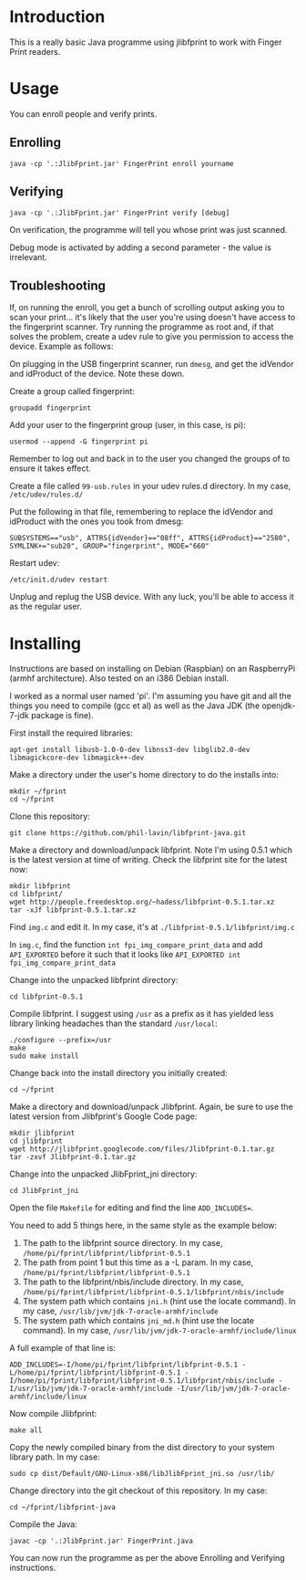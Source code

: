 Introduction
============

This is a really basic Java programme using jlibfprint to work with Finger Print readers.

Usage
=====

You can enroll people and verify prints.

Enrolling
---------

```
java -cp '.:JlibFprint.jar' FingerPrint enroll yourname
```

Verifying
---------

```
java -cp '.:JlibFprint.jar' FingerPrint verify [debug]
```

On verification, the programme will tell you whose print was just scanned.

Debug mode is activated by adding a second parameter - the value is irrelevant.

Troubleshooting
---------------

If, on running the enroll, you get a bunch of scrolling output asking you to scan your print... it's likely that the user you're using doesn't have access to the fingerprint scanner. Try running the programme as root and, if that
solves the problem, create a udev rule to give you permission to access the device. Example as follows:

On plugging in the USB fingerprint scanner, run ```dmesg```, and get the idVendor and idProduct of the device. Note these down.

Create a group called fingerprint:

```
groupadd fingerprint
```

Add your user to the fingerprint group (user, in this case, is pi):

```
usermod --append -G fingerprint pi
```

Remember to log out and back in to the user you changed the groups of to ensure it takes effect.

Create a file called ```99-usb.rules``` in your udev rules.d directory. In my case, ```/etc/udev/rules.d/```

Put the following in that file, remembering to replace the idVendor and idProduct with the ones you took from dmesg:

```
SUBSYSTEMS=="usb", ATTRS{idVendor}=="08ff", ATTRS{idProduct}=="2580", SYMLINK+="sub20", GROUP="fingerprint", MODE="660"
```

Restart udev:

```
/etc/init.d/udev restart
```

Unplug and replug the USB device. With any luck, you'll be able to access it as the regular user.

Installing
==========

Instructions are based on installing on Debian (Raspbian) on an RaspberryPi (armhf architecture). Also tested on an i386 Debian install.

I worked as a normal user named 'pi'. I'm assuming you have git and all the things you need to compile (gcc et al) as well as the Java JDK (the openjdk-7-jdk package is fine).

First install the required libraries:

```
apt-get install libusb-1.0-0-dev libnss3-dev libglib2.0-dev libmagickcore-dev libmagick++-dev
```

Make a directory under the user's home directory to do the installs into:

```
mkdir ~/fprint
cd ~/fprint
```

Clone this repository:

```
git clone https://github.com/phil-lavin/libfprint-java.git
```

Make a directory and download/unpack libfprint. Note I'm using 0.5.1 which is the latest version at time of writing. Check the libfprint site for the latest now:

```
mkdir libfprint
cd libfprint/
wget http://people.freedesktop.org/~hadess/libfprint-0.5.1.tar.xz
tar -xJf libfprint-0.5.1.tar.xz
```

Find ```img.c``` and edit it. In my case, it's at ```./libfprint-0.5.1/libfprint/img.c```

In ```img.c```, find the function ```int fpi_img_compare_print_data``` and add ```API_EXPORTED``` before it such that it looks like ```API_EXPORTED int fpi_img_compare_print_data```

Change into the unpacked libfprint directory:

```
cd libfprint-0.5.1
```

Compile libfprint. I suggest using ```/usr``` as a prefix as it has yielded less library linking headaches than the standard ```/usr/local```:

```
./configure --prefix=/usr
make
sudo make install
```

Change back into the install directory you initially created:

```
cd ~/fprint
```

Make a directory and download/unpack Jlibfprint. Again, be sure to use the latest version from Jlibfprint's Google Code page:

```
mkdir jlibfprint
cd jlibfprint
wget http://jlibfprint.googlecode.com/files/Jlibfprint-0.1.tar.gz
tar -zxvf Jlibfprint-0.1.tar.gz
```

Change into the unpacked JlibFprint_jni directory:

```
cd JlibFprint_jni
```

Open the file ```Makefile``` for editing and find the line ```ADD_INCLUDES=```.

You need to add 5 things here, in the same style as the example below:

1. The path to the libfprint source directory. In my case, ```/home/pi/fprint/libfprint/libfprint-0.5.1```
2. The path from point 1 but this time as a -L param. In my case, ```/home/pi/fprint/libfprint/libfprint-0.5.1```
3. The path to the libfprint/nbis/include directory. In my case, ```/home/pi/fprint/libfprint/libfprint-0.5.1/libfprint/nbis/include```
4. The system path which contains ```jni.h``` (hint use the locate command). In my case, ```/usr/lib/jvm/jdk-7-oracle-armhf/include```
5. The system path which contains ```jni_md.h``` (hint use the locate command). In my case, ```/usr/lib/jvm/jdk-7-oracle-armhf/include/linux```

A full example of that line is:

```
ADD_INCLUDES=-I/home/pi/fprint/libfprint/libfprint-0.5.1 -L/home/pi/fprint/libfprint/libfprint-0.5.1 -I/home/pi/fprint/libfprint/libfprint-0.5.1/libfprint/nbis/include -I/usr/lib/jvm/jdk-7-oracle-armhf/include -I/usr/lib/jvm/jdk-7-oracle-armhf/include/linux
```

Now compile Jlibfprint:

```
make all
```

Copy the newly compiled binary from the dist directory to your system library path. In my case:

```
sudo cp dist/Default/GNU-Linux-x86/libJlibFprint_jni.so /usr/lib/
```

Change directory into the git checkout of this repository. In my case:

```
cd ~/fprint/libfprint-java
```

Compile the Java:

```
javac -cp '.:JlibFprint.jar' FingerPrint.java
```

You can now run the programme as per the above Enrolling and Verifying instructions.

